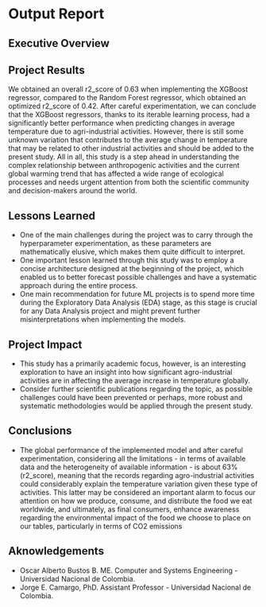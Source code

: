 # Output Report

## Executive Overview

## Project Results


We obtained an overall r2_score of 0.63 when implementing the XGBoost regressor, compared to the 
Random Forest regressor, which obtained an optimized r2_score of 0.42. After careful experimentation, we can conclude
that the XGBoost regressors, thanks to its iterable learning process, had a significantly better performance when predicting changes in average temperature due to agri-industrial activities. 
However, there is still some unknown variation that contributes to the average change in temperature that may be related 
to other industrial activities and should be added to the present study. All in all, this study is a step ahead in 
understanding the complex relationship between anthropogenic activities and the current global warming trend that has 
affected a wide range of ecological processes and needs urgent attention from both the scientific community and decision-makers around the world. 

## Lessons Learned

- One of the main challenges during the project was to carry through the hyperparameter experimentation, as these parameters are mathematically elusive, which makes them quite difficult to interpret.  
- One important lesson learned through this study was to employ a concise architecture designed at the beginning of the project, which enabled us to better forecast possible challenges and have a systematic approach during the entire process. 
- One main recommendation for future ML projects is to spend more time during the Exploratory Data Analysis (EDA) stage, as this stage is crucial for any Data Analysis project and might prevent further misinterpretations when implementing the models.

## Project Impact

- This study has a primarily academic focus, however, is an interesting exploration to have an insight into how significant agro-industrial activities are in affecting the average increase in temperature globally.     
- Consider further scientific publications regarding the topic, as possible challenges could have been prevented or perhaps, more robust and systematic methodologies would be applied through the present study.   

## Conclusions

- The global performance of the implemented model and after careful experimentation, considering all the limitations -  in terms of available data and the heterogeneity of available information - is about 63% (r2_score), meaning that the records regarding agro-industrial activities could considerably explain the temperature variation given these type of activities. This latter may be considered an important alarm to focus our attention on how we produce, consume, and distribute the food we eat worldwide, and ultimately, as final consumers, enhance awareness regarding the environmental impact of the food we choose to place on our tables, particularly in terms of CO2 emissions

## Aknowledgements

- Oscar Alberto Bustos B. ME. Computer and Systems Engineering - Universidad Nacional de Colombia.
- Jorge E. Camargo, PhD. Assistant Professor - Universidad Nacional de Colombia. 

